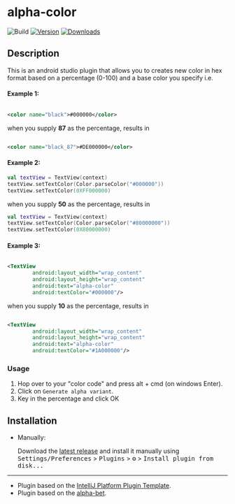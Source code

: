 # alpha-color

![Build](https://github.com/chengzijian/alpha-color/workflows/Build/badge.svg)
[![Version](https://img.shields.io/jetbrains/plugin/v/PLUGIN_ID.svg)](https://plugins.jetbrains.com/plugin/PLUGIN_ID)
[![Downloads](https://img.shields.io/jetbrains/plugin/d/PLUGIN_ID.svg)](https://plugins.jetbrains.com/plugin/PLUGIN_ID)

## Description

<!-- Plugin description -->
This is an android studio plugin that allows you to creates new color in hex format based on a percentage (0-100) and a
base color you specify i.e. 

#### Example 1:

```xml

<color name="black">#000000</color>
```

when you supply **87** as the percentage, results in

```xml

<color name="black_87">#DE000000</color>
```

#### Example 2:

```kotlin
val textView = TextView(context)
textView.setTextColor(Color.parseColor("#000000"))
textView.setTextColor(0XFF000000)
```

when you supply **50** as the percentage, results in

```kotlin
val textView = TextView(context)
textView.setTextColor(Color.parseColor("#80000000"))
textView.setTextColor(0X80000000)
```

#### Example 3:

```xml

<TextView
        android:layout_width="wrap_content"
        android:layout_height="wrap_content"
        android:text="alpha-color"
        android:textColor="#000000"/>
```

when you supply **10** as the percentage, results in

```xml

<TextView
        android:layout_width="wrap_content"
        android:layout_height="wrap_content"
        android:text="alpha-color"
        android:textColor="#1A000000"/>
```

<!-- Plugin description end -->

### Usage

1. Hop over to your "color code" and press alt + cmd (on windows Enter).
2. Click on `Generate alpha variant`.
3. Key in the percentage and click OK

## Installation
<!--
- Using IDE built-in plugin system:

  <kbd>Settings/Preferences</kbd> > <kbd>Plugins</kbd> > <kbd>Marketplace</kbd> > <kbd>Search for "alpha-color"</kbd> >
  <kbd>Install Plugin</kbd>
-->
- Manually:

  Download the [latest release](https://github.com/chengzijian/alpha-color/releases/latest) and install it manually
  using
  <kbd>Settings/Preferences</kbd> > <kbd>Plugins</kbd> > <kbd>⚙️</kbd> > <kbd>Install plugin from disk...</kbd>

---

- Plugin based on the [IntelliJ Platform Plugin Template][template].
- Plugin based on the [alpha-bet][template2].

[template]: https://github.com/JetBrains/intellij-platform-plugin-template

[template2]: https://github.com/humblerookie/alpha-bet